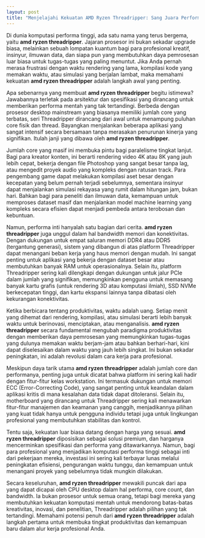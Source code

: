 ```yaml
---
layout: post
title: "Menjelajahi Kekuatan AMD Ryzen Threadripper: Sang Juara Performa Tingkat Tinggi"
---
```


Di dunia komputasi performa tinggi, ada satu nama yang terus bergema, yaitu **amd ryzen threadripper**. Jajaran prosesor ini bukan sekadar upgrade biasa, melainkan sebuah lompatan kuantum bagi para profesional kreatif, insinyur, ilmuwan data, dan siapa pun yang membutuhkan daya pemrosesan luar biasa untuk tugas-tugas yang paling menuntut. Jika Anda pernah merasa frustrasi dengan waktu rendering yang lama, kompilasi kode yang memakan waktu, atau simulasi yang berjalan lambat, maka memahami kekuatan **amd ryzen threadripper** adalah langkah awal yang penting.

Apa sebenarnya yang membuat **amd ryzen threadripper** begitu istimewa? Jawabannya terletak pada arsitektur dan spesifikasi yang dirancang untuk memberikan performa mentah yang tak tertandingi. Berbeda dengan prosesor desktop mainstream yang biasanya memiliki jumlah core yang terbatas, seri Threadripper dirancang dari awal untuk menampung puluhan core fisik dan thread. Bayangkan menjalankan beberapa aplikasi yang sangat intensif secara bersamaan tanpa merasakan penurunan kinerja yang signifikan. Itulah janji yang dibawa oleh **amd ryzen threadripper**.

Jumlah core yang masif ini membuka pintu bagi paralelisme tingkat lanjut. Bagi para kreator konten, ini berarti rendering video 4K atau 8K yang jauh lebih cepat, bekerja dengan file Photoshop yang sangat besar tanpa lag, atau mengedit proyek audio yang kompleks dengan ratusan track. Para pengembang game dapat melakukan kompilasi aset besar dengan kecepatan yang belum pernah terjadi sebelumnya, sementara insinyur dapat menjalankan simulasi rekayasa yang rumit dalam hitungan jam, bukan hari. Bahkan bagi para peneliti dan ilmuwan data, kemampuan untuk memproses dataset masif dan menjalankan model machine learning yang kompleks secara efisien dapat menjadi pembeda antara terobosan dan kebuntuan.

Namun, performa inti hanyalah satu bagian dari cerita. **amd ryzen threadripper** juga unggul dalam hal bandwidth memori dan konektivitas. Dengan dukungan untuk empat saluran memori DDR4 atau DDR5 (tergantung generasi), sistem yang dibangun di atas platform Threadripper dapat menangani beban kerja yang haus memori dengan mudah. Ini sangat penting untuk aplikasi yang bekerja dengan dataset besar atau membutuhkan banyak RAM untuk operasionalnya. Selain itu, platform Threadripper sering kali dilengkapi dengan dukungan untuk jalur PCIe dalam jumlah yang signifikan, memungkinkan pengguna untuk memasang banyak kartu grafis (untuk rendering 3D atau komputasi ilmiah), SSD NVMe berkecepatan tinggi, dan kartu ekspansi lainnya tanpa dibatasi oleh kekurangan konektivitas.

Ketika berbicara tentang produktivitas, waktu adalah uang. Setiap menit yang dihemat dari rendering, kompilasi, atau simulasi berarti lebih banyak waktu untuk berinovasi, menciptakan, atau menganalisis. **amd ryzen threadripper** secara fundamental mengubah paradigma produktivitas dengan memberikan daya pemrosesan yang memungkinkan tugas-tugas yang dulunya memakan waktu berjam-jam atau bahkan berhari-hari, kini dapat diselesaikan dalam waktu yang jauh lebih singkat. Ini bukan sekadar peningkatan, ini adalah revolusi dalam cara kerja para profesional.

Meskipun daya tarik utama **amd ryzen threadripper** adalah jumlah core dan performanya, penting juga untuk dicatat bahwa platform ini sering kali hadir dengan fitur-fitur kelas workstation. Ini termasuk dukungan untuk memori ECC (Error-Correcting Code), yang sangat penting untuk keandalan dalam aplikasi kritis di mana kesalahan data tidak dapat ditoleransi. Selain itu, motherboard yang dirancang untuk Threadripper sering kali menawarkan fitur-fitur manajemen dan keamanan yang canggih, menjadikannya pilihan yang kuat tidak hanya untuk pengguna individu tetapi juga untuk lingkungan profesional yang membutuhkan stabilitas dan kontrol.

Tentu saja, kekuatan luar biasa datang dengan harga yang sesuai. **amd ryzen threadripper** diposisikan sebagai solusi premium, dan harganya mencerminkan spesifikasi dan performa yang ditawarkannya. Namun, bagi para profesional yang menjadikan komputasi performa tinggi sebagai inti dari pekerjaan mereka, investasi ini sering kali terbayar lunas melalui peningkatan efisiensi, pengurangan waktu tunggu, dan kemampuan untuk menangani proyek yang sebelumnya tidak mungkin dilakukan.

Secara keseluruhan, **amd ryzen threadripper** mewakili puncak dari apa yang dapat dicapai oleh CPU desktop dalam hal performa, core count, dan bandwidth. Ia bukan prosesor untuk semua orang, tetapi bagi mereka yang membutuhkan kekuatan komputasi mentah untuk mendorong batas-batas kreativitas, inovasi, dan penelitian, Threadripper adalah pilihan yang tak tertandingi. Memahami potensi penuh dari **amd ryzen threadripper** adalah langkah pertama untuk membuka tingkat produktivitas dan kemampuan baru dalam alur kerja profesional Anda.
